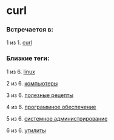 # curl

### Встречается в:

1 из 1. [curl](../Компьютеры%20и%20софт/Утилиты/Curl.md)


### Близкие теги:

1 из 6. [linux](../__tags/linux.md)

2 из 6. [компьютеры](../__tags/kompytery.md)

3 из 6. [полезные рецепты](../__tags/poleznye_retsepty.md)

4 из 6. [программное обеспечение](../__tags/programmnoe_obespechenie.md)

5 из 6. [системное администрирование](../__tags/sistemnoe_administrirovanie.md)

6 из 6. [утилиты](../__tags/utility.md)


